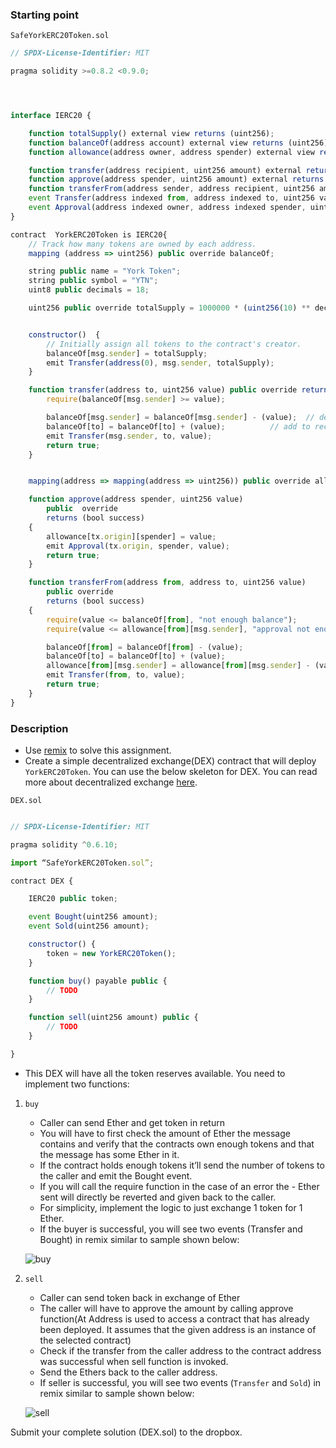 ### Starting point

`SafeYorkERC20Token.sol`

```js
// SPDX-License-Identifier: MIT

pragma solidity >=0.8.2 <0.9.0;




interface IERC20 {

    function totalSupply() external view returns (uint256);
    function balanceOf(address account) external view returns (uint256);
    function allowance(address owner, address spender) external view returns (uint256);

    function transfer(address recipient, uint256 amount) external returns (bool);
    function approve(address spender, uint256 amount) external returns (bool);
    function transferFrom(address sender, address recipient, uint256 amount) external returns (bool);
    event Transfer(address indexed from, address indexed to, uint256 value);
    event Approval(address indexed owner, address indexed spender, uint256 value);
}

contract  YorkERC20Token is IERC20{
    // Track how many tokens are owned by each address.
    mapping (address => uint256) public override balanceOf;

    string public name = "York Token";
    string public symbol = "YTN";
    uint8 public decimals = 18;

    uint256 public override totalSupply = 1000000 * (uint256(10) ** decimals);


    constructor()  {
        // Initially assign all tokens to the contract's creator.
        balanceOf[msg.sender] = totalSupply;
        emit Transfer(address(0), msg.sender, totalSupply);
    }

    function transfer(address to, uint256 value) public override returns (bool success) {
        require(balanceOf[msg.sender] >= value);

        balanceOf[msg.sender] = balanceOf[msg.sender] - (value);  // deduct from sender's balance
        balanceOf[to] = balanceOf[to] + (value);          // add to recipient's balance
        emit Transfer(msg.sender, to, value);
        return true;
    }


    mapping(address => mapping(address => uint256)) public override allowance;

    function approve(address spender, uint256 value)
        public  override
        returns (bool success)
    {
        allowance[tx.origin][spender] = value;
        emit Approval(tx.origin, spender, value);
        return true;
    }

    function transferFrom(address from, address to, uint256 value)
        public override
        returns (bool success)
    {
        require(value <= balanceOf[from], "not enough balance");
        require(value <= allowance[from][msg.sender], "approval not enough");

        balanceOf[from] = balanceOf[from] - (value);
        balanceOf[to] = balanceOf[to] + (value);
        allowance[from][msg.sender] = allowance[from][msg.sender] - (value);
        emit Transfer(from, to, value);
        return true;
    }
}
```

### Description

- Use [remix](https://ethereum.remix.org) to solve this assignment.
- Create a simple decentralized exchange(DEX) contract that will deploy `YorkERC20Token`. You can use the below skeleton for DEX. You can read more about decentralized exchange [here](https://blog.coinmarketcap.com/2018/09/06/decentralized-exchanges-101-all-you-need-to-know/).

`DEX.sol`

```js

// SPDX-License-Identifier: MIT

pragma solidity ^0.6.10;

import “SafeYorkERC20Token.sol”;

contract DEX {

    IERC20 public token;

    event Bought(uint256 amount);
    event Sold(uint256 amount);

    constructor() {
        token = new YorkERC20Token();
    }

    function buy() payable public {
        // TODO
    }

    function sell(uint256 amount) public {
        // TODO
    }

}
```

- This DEX will have all the token reserves available. You need to implement two functions:

1. `buy`

   - Caller can send Ether and get token in return
   - You will have to first check the amount of Ether the message contains and verify that the contracts own enough tokens and that the message has some Ether in it.
   - If the contract holds enough tokens it’ll send the number of tokens to the caller and emit the Bought event.
   - If you will call the require function in the case of an error the - Ether sent will directly be reverted and given back to the caller.
   - For simplicity, implement the logic to just exchange 1 token for 1 Ether.
   - If the buyer is successful, you will see two events (Transfer and Bought) in remix similar to sample shown below:

   ![buy](./assets/images/buy.png)

2. `sell`

   - Caller can send token back in exchange of Ether
   - The caller will have to approve the amount by calling approve function(At Address is used to access a contract that has already been deployed. It assumes that the given address is an instance of the selected contract)
   - Check if the transfer from the caller address to the contract address was successful when sell function is invoked.
   - Send the Ethers back to the caller address.
   - If seller is successful, you will see two events (`Transfer` and `Sold`) in remix similar to sample shown below:

   ![sell](./assets/images/sell.png)

Submit your complete solution (DEX.sol) to the dropbox.
